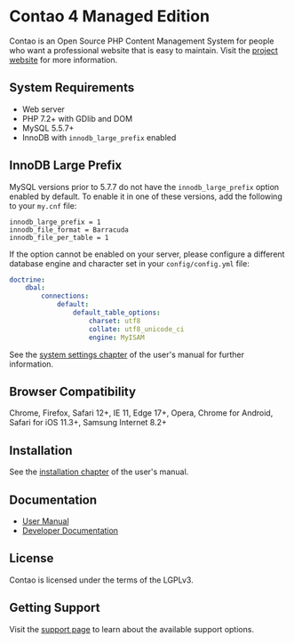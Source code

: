 # Contao 4 Managed Edition

Contao is an Open Source PHP Content Management System for people who want a
professional website that is easy to maintain. Visit the [project website][1]
for more information.

## System Requirements

 * Web server
 * PHP 7.2+ with GDlib and DOM
 * MySQL 5.5.7+
 * InnoDB with `innodb_large_prefix` enabled

## InnoDB Large Prefix

MySQL versions prior to 5.7.7 do not have the `innodb_large_prefix` option
enabled by default. To enable it in one of these versions, add the following
to your `my.cnf` file:

```
innodb_large_prefix = 1
innodb_file_format = Barracuda
innodb_file_per_table = 1
```

If the option cannot be enabled on your server, please configure a different
database engine and character set in your `config/config.yml` file:

```yml
doctrine:
    dbal:
        connections:
            default:
                default_table_options:
                    charset: utf8
                    collate: utf8_unicode_ci
                    engine: MyISAM
```

See the [system settings chapter][2] of the user's manual for further information.

## Browser Compatibility

Chrome, Firefox, Safari 12+, IE 11, Edge 17+, Opera, Chrome for Android, Safari for iOS 11.3+, Samsung Internet 8.2+

## Installation

See the [installation chapter][3] of the user's manual.

## Documentation

 * [User Manual][4]
 * [Developer Documentation][5]

## License

Contao is licensed under the terms of the LGPLv3.

## Getting Support

Visit the [support page][6] to learn about the available support options.

[1]: https://contao.org
[2]: https://docs.contao.org/dev/reference/config/
[3]: https://docs.contao.org/dev/getting-started/initial-setup/
[4]: https://docs.contao.org/manual/
[5]: https://docs.contao.org/dev/
[6]: https://contao.org/en/support.html
